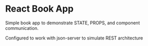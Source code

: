 # React Book App
Simple book app to demonstrate STATE, PROPS, and component communication.  

Configured to work with json-server to simulate REST architecture
